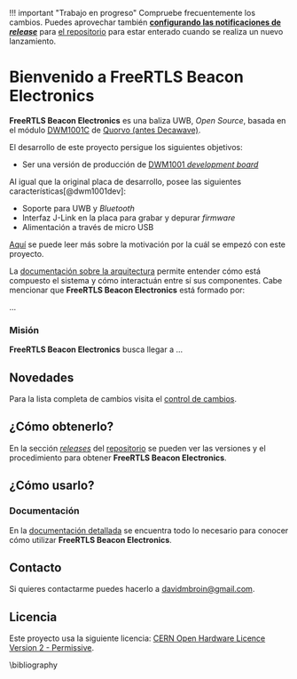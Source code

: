 !!! important "Trabajo en progreso"
    Compruebe frecuentemente los cambios. Puedes aprovechar también 
    [**configurando las notificaciones de _release_**](https://docs.gitlab.com/ee/user/profile/notifications.html) 
    para [el repositorio](https://gitlab.com/FreeRTLS/FreeRTLS-Beacon/FreeRTLS-Beacon-Electronics) para estar enterado cuando 
    se realiza un nuevo lanzamiento.

# Bienvenido a FreeRTLS Beacon Electronics
**FreeRTLS Beacon Electronics** es una baliza UWB, _Open Source_, basada en el módulo
[DWM1001C](https://www.decawave.com/product/dwm1001-module/) de [Quorvo (antes Decawave)](https://www.decawave.com/). 

El desarrollo de este proyecto persigue los siguientes objetivos:

- Ser una versión de producción de [DWM1001 _development board_](https://www.decawave.com/product/dwm1001-development-board/)

Al igual que la original placa de desarrollo, posee las siguientes características[@dwm1001dev]:

- Soporte para UWB y _Bluetooth_
- Interfaz J-Link en la placa para grabar y depurar _firmware_
- Alimentación a través de micro USB

[Aquí](requirements/index.html#por-que-hacerlo) se puede leer más sobre la motivación por
la cuál se empezó con este proyecto.

La [documentación sobre la arquitectura](docs/architecture/index.md) permite entender cómo
está compuesto el sistema y cómo interactuán entre sí sus componentes. Cabe mencionar que 
**FreeRTLS Beacon Electronics** está formado por:

...

### Misión
**FreeRTLS Beacon Electronics** busca llegar a ...

## Novedades
Para la lista completa de cambios visita el [control de cambios](CHANGELOG.md).

## ¿Cómo obtenerlo?
En la sección [_releases_](https://gitlab.com/FreeRTLS/FreeRTLS-Beacon/FreeRTLS-Beacon-Electronics/-/releases) del 
[repositorio](https://gitlab.com/FreeRTLS/FreeRTLS-Beacon/FreeRTLS-Beacon-Electronics) se pueden ver las versiones y el 
procedimiento para obtener **FreeRTLS Beacon Electronics**.

## ¿Cómo usarlo?
### Documentación
En la [documentación detallada](https://freertls.gitlab.io/FreeRTLS-Beacon/FreeRTLS-Beacon-Electronics) se encuentra todo
lo necesario para conocer cómo utilizar **FreeRTLS Beacon Electronics**.

## Contacto
Si quieres contactarme puedes hacerlo a davidmbroin@gmail.com.

## Licencia
Este proyecto usa la siguiente licencia: [CERN Open Hardware Licence Version 2 - Permissive](LICENSE.md).

\bibliography


